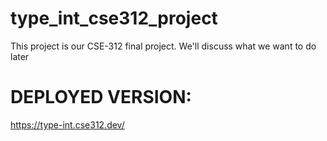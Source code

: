 # type_int_cse312_project
This project is our CSE-312 final project. We'll discuss what we want to do later



# DEPLOYED VERSION:

https://type-int.cse312.dev/

